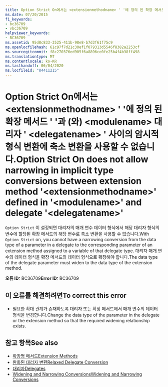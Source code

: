 ```yaml
---
title: Option Strict On에서는 <extensionmethodname> ' '에 정의 된 확장 메서드 ' '과 (와) <modulename> 대리자 ' <delegatename> ' 사이의 암시적 형식 변환에 축소 변환을 사용할 수 없습니다.
ms.date: 07/20/2015
f1_keywords:
- bc36709
- vbc36709
helpviewer_keywords:
- BC36709
ms.assetid: 95d8c833-3525-411b-98e8-b7d3f61f75c9
ms.openlocfilehash: 61c97f7d21c30ef1f079313d5546f8382a2253cf
ms.sourcegitcommit: f8c270376ed905f6a8896ce0fe25b4f4b38ff498
ms.translationtype: MT
ms.contentlocale: ko-KR
ms.lasthandoff: 06/04/2020
ms.locfileid: "84411215"
---
```

# <a name="option-strict-on-does-not-allow-narrowing-in-implicit-type-conversions-between-extension-method-extensionmethodname-defined-in-modulename-and-delegate-delegatename"></a><span data-ttu-id="d93f9-102">Option Strict On에서는 \<extensionmethodname> ' '에 정의 된 확장 메서드 ' '과 (와) \<modulename> 대리자 ' \<delegatename> ' 사이의 암시적 형식 변환에 축소 변환을 사용할 수 없습니다.</span><span class="sxs-lookup"><span data-stu-id="d93f9-102">Option Strict On does not allow narrowing in implicit type conversions between extension method '\<extensionmethodname>' defined in '\<modulename>' and delegate '\<delegatename>'</span></span>
<span data-ttu-id="d93f9-103">`Option Strict` 이 설정되면 대리자의 매개 변수 데이터 형식에서 해당 대리자 형식의 변수에 할당된 확장 메서드의 해당 변수로 축소 변환을 사용할 수 없습니다.</span><span class="sxs-lookup"><span data-stu-id="d93f9-103">With `Option Strict` on, you cannot have a narrowing conversion from the data type of a parameter in a delegate to the corresponding parameter of an extension method assigned to a variable of that delegate type.</span></span> <span data-ttu-id="d93f9-104">대리자 매개 변수의 데이터 형식을 확장 메서드의 데이터 형식으로 확장해야 합니다.</span><span class="sxs-lookup"><span data-stu-id="d93f9-104">The data type of the delegate parameter must widen to the data type of the extension method.</span></span>  
  
 <span data-ttu-id="d93f9-105">**오류 ID:** BC36709</span><span class="sxs-lookup"><span data-stu-id="d93f9-105">**Error ID:** BC36709</span></span>  
  
## <a name="to-correct-this-error"></a><span data-ttu-id="d93f9-106">이 오류를 해결하려면</span><span class="sxs-lookup"><span data-stu-id="d93f9-106">To correct this error</span></span>  
  
- <span data-ttu-id="d93f9-107">필요한 확대 관계가 존재하도록 대리자 또는 확장 메서드에서 매개 변수의 데이터 형식을 변경합니다.</span><span class="sxs-lookup"><span data-stu-id="d93f9-107">Change the data type of the parameter in the delegate or the extension method so that the required widening relationship exists.</span></span>  
  
## <a name="see-also"></a><span data-ttu-id="d93f9-108">참고 항목</span><span class="sxs-lookup"><span data-stu-id="d93f9-108">See also</span></span>

- [<span data-ttu-id="d93f9-109">확장명 메서드</span><span class="sxs-lookup"><span data-stu-id="d93f9-109">Extension Methods</span></span>](../programming-guide/language-features/procedures/extension-methods.md)
- [<span data-ttu-id="d93f9-110">완화된 대리자 변환</span><span class="sxs-lookup"><span data-stu-id="d93f9-110">Relaxed Delegate Conversion</span></span>](../programming-guide/language-features/delegates/relaxed-delegate-conversion.md)
- [<span data-ttu-id="d93f9-111">대리자</span><span class="sxs-lookup"><span data-stu-id="d93f9-111">Delegates</span></span>](../programming-guide/language-features/delegates/index.md)
- [<span data-ttu-id="d93f9-112">Widening and Narrowing Conversions</span><span class="sxs-lookup"><span data-stu-id="d93f9-112">Widening and Narrowing Conversions</span></span>](../programming-guide/language-features/data-types/widening-and-narrowing-conversions.md)
